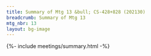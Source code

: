 ```yaml
---
title: Summary of Mtg 13 &bull; CS-428+828 (202130)
breadcrumb: Summary of Mtg 13
mtg_nbr: 13
layout: bg-image
---
```


{%- include meetings/summary.html -%}
